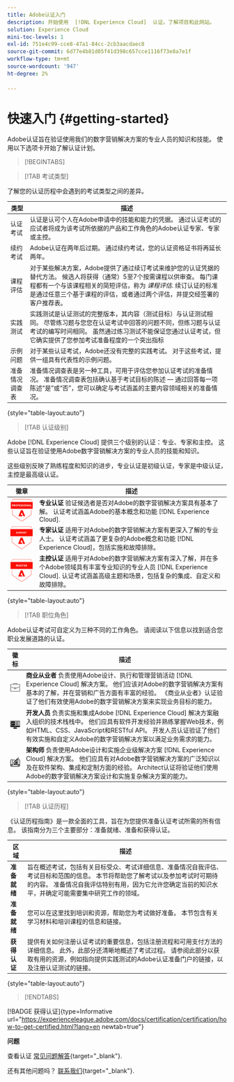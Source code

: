 ```yaml
---
title: Adobe认证入门
description: 开始使用  [!DNL Experience Cloud]  认证。了解项目和此网站。
solution: Experience Cloud
mini-toc-levels: 1
exl-id: 751e4c99-cce8-47a1-84cc-2cb3aacdaec8
source-git-commit: 6d77e4b81d05f41d398c657cce1116f73e8a7e1f
workflow-type: tm+mt
source-wordcount: '947'
ht-degree: 2%

---
```


# 快速入门 {#getting-started}

Adobe认证旨在验证使用我们的数字营销解决方案的专业人员的知识和技能。 使用以下选项卡开始了解认证计划。

>[!BEGINTABS]

>[!TAB 考试类型]

了解您的认证历程中会遇到的考试类型之间的差异。

| 类型 | 描述 |
| ------- | ------- |
| 认证考试 | 认证是认可个人在Adobe申请中的技能和能力的凭据。 通过认证考试的应试者将成为该考试所依据的产品和工作角色的Adobe认证专家、专家或主控。 |
| 续约考试 | Adobe认证在两年后过期。 通过续约考试，您的认证资格证书将再延长两年。 |
| 课程评估 | 对于某些解决方案，Adobe提供了通过续订考试来维护您的认证凭据的替代方法。 候选人将获得（通常）5至7个按需课程以供审查。 每门课程都有一个与该课程相关的简短评估，称为 _课程评估_. 续订认证的标准是通过任意三个基于课程的评估，或者通过两个评估，并提交经签署的客户推荐表。 |
| 实践测试 | 实践测试是认证测试的完整版本，其内容（测试目标）与认证测试相同。 尽管练习题与您您在认证考试中回答的问题不同，但练习题与认证考试的编写时间相同。 虽然通过练习测试不能保证您通过认证考试，但它确实提供了您参加考试准备程度的一个突出指标 |
| 示例问题 | 对于某些认证考试，Adobe还没有完整的实践考试。 对于这些考试，提供一组具有代表性的示例问题。 |
| 准备情况调查表 | 准备情况调查表是另一种工具，可用于评估您参加认证考试的准备情况。 准备情况调查表包括确认基于考试目标的陈述 — 通过回答每一项陈述“是”或“否”，您可以确定与考试涵盖的主要内容领域相关的准备情况。 |

{style="table-layout:auto"}

>[!TAB 认证级别]

Adobe [!DNL Experience Cloud] 提供三个级别的认证：专业、专家和主控。 这些认证旨在验证使用Adobe数字营销解决方案的专业人员的技能和知识。

这些级别反映了熟练程度和知识的进步，专业认证是初级认证，专家是中级认证，主控是最高级认证。

| 徽章 | 描述 |
| ------- | ------- |
| ![专业徽章](/help/certifications/assets/professional-badge-Xsmall.png) | **专业认证** 验证候选者是否对Adobe的数字营销解决方案具有基本了解。 认证考试涵盖Adobe的基本概念和功能 [!DNL Experience Cloud]. |
| ![专家徽章](/help/certifications/assets/expert-badge-Xsmall.png) | **专家认证** 适用于对Adobe的数字营销解决方案有更深入了解的专业人士。 认证考试涵盖了更复杂的Adobe概念和功能 [!DNL Experience Cloud]，包括实施和故障排除。 |
| ![主控徽章](/help/certifications/assets/master-badge-Xsmall.png) | **主控认证** 适用于对Adobe的数字营销解决方案有深入了解，并在多个Adobe领域具有丰富专业知识的专业人员 [!DNL Experience Cloud]. 认证考试涵盖高级主题和场景，包括复杂的集成、自定义和故障排除。 |

{style="table-layout:auto"}

>[!TAB 职位角色]

Adobe认证考试可自定义为三种不同的工作角色。 请阅读以下信息以找到适合您职业发展道路的认证。

| 徽标 | 描述 |
| ------- | ------- |
| ![商业从业者徽章](/help/certifications/assets/business_practitioner_blk_small.png) | **商业从业者** 负责使用Adobe设计、执行和管理营销活动 [!DNL Experience Cloud] 解决方案。 他们应该对Adobe的数字营销解决方案有基本的了解，并在营销和广告方面有丰富的经验。 《商业从业者》认证验证了他们有效使用Adobe的数字营销解决方案来实现业务目标的能力。 |
| ![开发人员徽章](/help/certifications/assets/developer_blk_small.png) | **开发人员** 负责实施和集成Adobe [!DNL Experience Cloud] 解决方案融入组织的技术栈栈中。 他们应具有软件开发经验并熟练掌握Web技术，例如HTML、CSS、JavaScript和RESTful API。 开发人员认证验证了他们有效实施和自定义Adobe的数字营销解决方案以满足业务需求的能力。 |
| ![架构师徽章](/help/certifications/assets/architect_blk_small.png) | **架构师** 负责使用Adobe设计和实施企业级解决方案 [!DNL Experience Cloud] 解决方案。 他们应具有对Adobe数字营销解决方案的广泛知识以及在软件架构、集成和定制方面的经验。 Architect认证将验证他们使用Adobe的数字营销解决方案设计和实施复杂解决方案的能力。 |

{style="table-layout:auto"}

>[!TAB 认证历程]

《认证历程指南》是一款全面的工具，旨在为您提供准备认证考试所需的所有信息。 该指南分为三个主要部分：准备就绪、准备和获得认证。

| 区域 | 描述 |
| ------- | ------- |
| **准备就绪** | 旨在概述考试，包括有关目标受众、考试详细信息、准备情况自我评估、考试目标和范围的信息。 本节将帮助您了解考试以及参加考试时可期待的内容。 准备情况自我评估特别有用，因为它允许您确定当前的知识水平，并确定可能需要集中研究工作的领域。 |
| **准备就绪** | 您可以在这里找到培训和资源，帮助您为考试做好准备。 本节包含有关学习材料和培训课程的信息和链接。 |
| **获得认证** | 提供有关如何注册认证考试的重要信息，包括注册流程和可用支付方法的详细信息。 此外，此部分还清晰地概述了考试过程。 请参阅此部分以获取有用的资源，例如指向提供实践测试的Adobe认证准备门户的链接，以及注册认证测试的链接。 |

{style="table-layout:auto"}

>[!ENDTABS]

[!BADGE 获得认证]{type=Informative url="https://experienceleague.adobe.com/docs/certification/certification/how-to-get-certified.html?lang=en newtab=true"}

**问题**

查看认证 [常见问题解答](https://experienceleague.adobe.com/docs/certification/certification/faq.html?lang=en){target="_blank"}.

还有其他问题吗？ [联系我们](mailto:certif@adobe.com){target="_blank"}.
